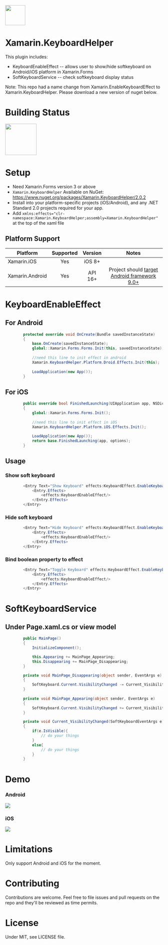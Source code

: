 <img src="Screenshots/icon.png" width="64px" >

# Xamarin.KeyboardHelper

This plugin includes:
- KeyboardEnableEffect -- allows user to show/hide softkeyboard on Android/iOS platform in Xamarin.Forms
- SoftKeyboardService -- check softkeyboard display status

Note: This repo had a name change from Xamarin.EnableKeyboardEffect to Xamarin.KeyboardHelper. Please download a new version of nuget below.

# Building Status

<img src="https://ci.appveyor.com/api/projects/status/github/masonyc/Xamarin.KeyboardHelper?svg=true" width="100">

# Setup

- Need Xamarin.Forms version 3 or above
- `Xamarin.KeyboardHelper` Available on NuGet: https://www.nuget.org/packages/Xamarin.KeyboardHelper/2.0.2
- Install into your platform-specific projects (iOS/Android), and any .NET Standard 2.0 projects required for your app.
- Add ```
        xmlns:effects="clr-namespace:Xamarin.KeyboardHelper;assembly=Xamarin.KeyboardHelper"  ```at the top of the xaml file 
  
## Platform Support

|Platform|Supported|Version|Notes|
| ------------------- | :-----------: | :------------------: | :------------------: |
|Xamarin.iOS|Yes|iOS 8+| |
|Xamarin.Android|Yes|API 16+|Project should [target Android framework 9.0+](https://docs.microsoft.com/en-us/xamarin/android/app-fundamentals/android-api-levels?tabs=vswin#framework)|    

# KeyboardEnableEffect

## For Android

```csharp
        protected override void OnCreate(Bundle savedInstanceState)
        {
            base.OnCreate(savedInstanceState);
            global::Xamarin.Forms.Forms.Init(this, savedInstanceState);
            
            //need this line to init effect in android
            Xamarin.KeyboardHelper.Platform.Droid.Effects.Init(this);
            
            LoadApplication(new App());
        }
```

## For iOS

```csharp
        public override bool FinishedLaunching(UIApplication app, NSDictionary options)
        {
            global::Xamarin.Forms.Forms.Init();
            
            //need this line to init effect in iOS
            Xamarin.KeyboardHelper.Platform.iOS.Effects.Init();
            
            LoadApplication(new App());
            return base.FinishedLaunching(app, options);
        }
```

## Usage

### Show soft keyboard

```csharp
        <Entry Text="Show Keyboard" effects:KeyboardEffect.EnableKeyboard="True">
            <Entry.Effects>
                <effects:KeyboardEnableEffect/>
            </Entry.Effects>
        </Entry>
```

### Hide soft keyboard

```csharp
        <Entry Text="Hide Keyboard" effects:KeyboardEffect.EnableKeyboard="False">
            <Entry.Effects>
                <effects:KeyboardEnableEffect/>
            </Entry.Effects>
        </Entry>
```

### Bind boolean property to effect

```csharp
        <Entry Text="Toggle Keyboard" effects:KeyboardEffect.EnableKeyboard="{Binding BooleanBinding}">
            <Entry.Effects>
                <effects:KeyboardEnableEffect/>
            </Entry.Effects>
        </Entry>
```

# SoftKeyboardService

## Under Page.xaml.cs or view model 
```csharp
        public MainPage()
        {
            InitializeComponent();

            this.Appearing += MainPage_Appearing;
            this.Disappearing += MainPage_Disappearing;
        }

        private void MainPage_Disappearing(object sender, EventArgs e)
        {
            SoftKeyboard.Current.VisibilityChanged -= Current_VisibilityChanged;
        }
        
        private void MainPage_Appearing(object sender, EventArgs e)
        {
            SoftKeyboard.Current.VisibilityChanged += Current_VisibilityChanged;
        }

        private void Current_VisibilityChanged(SoftKeyboardEventArgs e)
        {
            if(e.IsVisible){
                // do your things
            }
            else{
                // do your things
            }
        }
```

# Demo

### Android

<img src="Screenshots/androidDemo.gif">

### iOS

<img src="Screenshots/iosDemo.gif">

# Limitations

Only support Android and iOS for the moment. 

# Contributing

Contributions are welcome.  Feel free to file issues and pull requests on the repo and they'll be reviewed as time permits.

# License
Under MIT, see LICENSE file.

